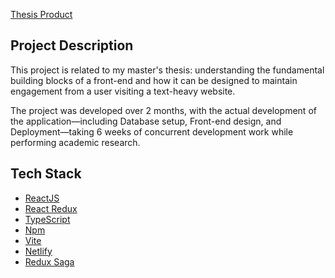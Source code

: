 [Thesis Product](https://thesis-product-vite.netlify.app/)

## Project Description

This project is related to my master's thesis: understanding the
fundamental building blocks of a front-end and how it can be designed
to maintain engagement from a user visiting a text-heavy website.

The project was developed over 2 months, with the actual development of the
application—including Database setup, Front-end design, and Deployment—taking
6 weeks of concurrent development work while performing academic research.

## Tech Stack

- [ReactJS](https://react.dev/)
- [React Redux](https://react-redux.js.org/)
- [TypeScript](https://www.typescriptlang.org/)
- [Npm](https://www.npmjs.com/)
- [Vite](https://vitejs.dev/)
- [Netlify](https://www.netlify.com/)
- [Redux Saga](https://redux-saga.js.org/)
